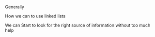 Generally

How we can to use linked lists

We can Start to look for the right source of information without too much help
